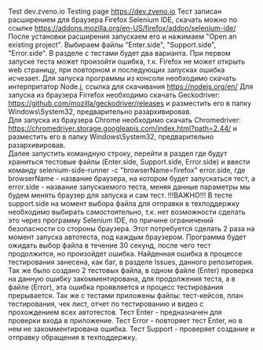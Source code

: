 Test dev.zveno.io
Testing page https://dev.zveno.io Тест записан расширением для браузера Firefox Selenium IDE, скачать можно по ссылке https://addons.mozilla.org/en-US/firefox/addon/selenium-ide/ После установки расширения запускаем его и нажимаем "Open an existing project". Выбираем файлы "Enter.side", "Support.side", "Error.side". В разделе с тестами будет два варианта. При первом запуске теста может произойти ошибка, т.к. Firefox не может открыть web страницу, при повторном и последующих запусках ошибка исчезает.
Для запуска программы из консоли необходимо скачать интерпритатор Node.j, ссылка для скачивания https://nodejs.org/en/
Для запуска из браузера Firrefox необходимо скачать Geckodriver: https://github.com/mozilla/geckodriver/releases и разместить его в папку Windows\System32, предварительно разархивировав.   
Для запуска из браузера Chrome необходимо скачать Chromedriver: https://chromedriver.storage.googleapis.com/index.html?path=2.44/ и разместить его в папку Windows\System32, предварительно разархивировав.   
Далее запустить командную строку, перейти в раздел где будут храниться тестовые файлы (Enter.side, Support.side, Error.side) и ввести команду selenium-side-runner -c "browserName=firefox" error.side, где browserName - название браузера, на котором будет запускаться тест, а error.side - название запускаемого теста, меняя данные параметры мы будем менять браузер для запуска и сам тест.
!!!ВАЖНО!!! В тесте support.side на момент выбора файла для отправки в техподдержку необходимо выбирать самостоятельно, т.к. нет возможности сделать это через программу Selenium IDE, по причине ограничений безопасности со стороны браузера. Этот потребуется сделать 2 раза на момент запуска автотеста, под каждым браузером. Программа будет ожидать выбор файла в течение 30 секунд, после чего тест продолжится, но произойдет ошибка.
Найденная ошибка в процессе тестирования занесена, как баг, в разделе Issues, данного репозитория.
Так же было создано 2 тестовых файла, в одном файле (Enter) проверка на данную ошибку закомментирована, для продолжения теста, а в файле (Error), эта ошибка проявляется и процесс тестирования прерывается.
Так же с тестами приложены файлы: тест-кейсов, план тестирования, чек лист, отчет по тестированию и видео с прохождением всех автотестов.
Тест Enter - предназначен для проверки входа в приложение.
Тест Error - повторяет тест Enter, но в нем не закомментирована ошибка.
Тест Support - проверяет создание и отправку обращения в техподдержку.
